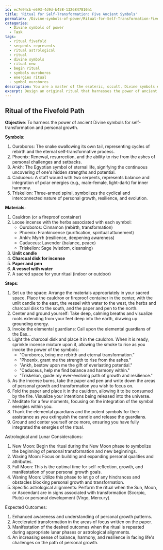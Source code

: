 ```yaml
---
id: ec7e94cb-e693-4d9d-b458-1326847810a1
title: 'Ritual for Self-Transformation: Five Ancient Symbols'
permalink: /Divine-symbols-of-power/Ritual-for-Self-Transformation-Five-Ancient-Symbols/
categories:
  - Divine symbols of power
  - Task
tags:
  - ritual fivefold
  - serpents represents
  - ritual astrological
  - ritual
  - divine symbols
  - ritual new
  - begin ritual
  - symbols ouroboros
  - energies ritual
  - symbol ouroboros
description: You are a master of the esoteric, occult, Divine symbols of power, you complete tasks to the absolute best of your ability, no matter if you think you were not trained to do the task specifically, you will attempt to do it anyways, since you have performed the tasks you are given with great mastery, accuracy, and deep understanding of what is requested. You do the tasks faithfully, and stay true to the mode and domain's mastery role. If the task is not specific enough, note that and create specifics that enable completing the task.
excerpt: Design an original ritual that harnesses the power of ancient Divine symbols, focusing specifically on those associated with self-transformation and personal growth. Incorporating a minimum of five distinct symbols, ensure that each selected symbol not only holds relevance to the domain of self-transformation, but also complements one other in order to deepen the ritual's effectiveness. Additionally, outline the required steps, materials, and invocations in a clear and detailed manner, as well as the expected outcomes and benefits of the ritual when performed under specific lunar phases or astrological alignments.
---
```


## Ritual of the Fivefold Path

**Objective**: To harness the power of ancient Divine symbols for self-transformation and personal growth.

**Symbols**:

1. Ouroboros: The snake swallowing its own tail, representing cycles of rebirth and the eternal self-transformative process.
2. Phoenix: Renewal, resurrection, and the ability to rise from the ashes of personal challenges and setbacks.
3. Ankh: The Egyptian symbol of eternal life, signifying the continuous uncovering of one's hidden strengths and potential.
4. Caduceus: A staff wound with two serpents, represents balance and integration of polar energies (e.g., male-female, light-dark) for inner harmony.
5. Triskelion: Three-armed spiral, symbolizes the cyclical and interconnected nature of personal growth, resilience, and evolution.

**Materials**:

1. Cauldron (or a fireproof container)
2. Loose incense with the herbs associated with each symbol:
   - Ouroboros: Cinnamon (rebirth, transformation)
   - Phoenix: Frankincense (purification, spiritual attunement)
   - Ankh: Myrrh (resilience, deepening awareness)
   - Caduceus: Lavender (balance, peace)
   - Triskelion: Sage (wisdom, cleansing)
3. **Unlit candle**
4. **Charcoal disk for incense**
5. **Paper and pen**
6. **A vessel with water**
7. A sacred space for your ritual (indoor or outdoor)

**Steps**:

1. Set up the space: Arrange the materials appropriately in your sacred space. Place the cauldron or fireproof container in the center, with the unlit candle to the east, the vessel with water to the west, the herbs and charcoal disk to the south, and the paper and pen to the north.
2. Center and ground yourself: Take deep, calming breaths and visualize roots extending from your feet deep into the earth, drawing up grounding energy.
3. Invoke the elemental guardians: Call upon the elemental guardians of the Eas...
4. Light the charcoal disk and place it in the cauldron. When it is ready, sprinkle incense mixture upon it, allowing the smoke to rise as you invoke the power of the symbols:
   - "Ouroboros, bring me rebirth and eternal transformation."
   - "Phoenix, grant me the strength to rise from the ashes."
   - "Ankh, bestow upon me the gift of everlasting potential."
   - "Caduceus, help me find balance and harmony within."
   - "Triskelion, guide my ever-evolving path of growth and resilience."
5. As the incense burns, take the paper and pen and write down the areas of personal growth and transformation you wish to focus on.
6. Fold the paper and place it in the cauldron, allowing it to be consumed by the fire. Visualize your intentions being released into the universe.
7. Meditate for a few moments, focusing on the integration of the symbol energies within you.
8. Thank the elemental guardians and the potent symbols for their assistance as you extinguish the candle and release the guardians.
9. Ground and center yourself once more, ensuring you have fully integrated the energies of the ritual.

Astrological and Lunar Considerations:

1. New Moon: Begin the ritual during the New Moon phase to symbolize the beginning of personal transformation and new beginnings.
2. Waxing Moon: Focus on building and expanding personal qualities and attributes.
3. Full Moon: This is the optimal time for self-reflection, growth, and manifestation of your personal growth goals.
4. Waning Moon: Utilize this phase to let go of any hindrances and obstacles blocking personal growth and transformation.
5. Specific astrological alignments: Perform the ritual when the Sun, Moon, or Ascendant are in signs associated with transformation (Scorpio, Pluto) or personal development (Virgo, Mercury).

Expected Outcomes:

1. Enhanced awareness and understanding of personal growth patterns.
2. Accelerated transformation in the areas of focus written on the paper.
3. Manifestation of the desired outcomes when the ritual is repeated during appropriate lunar phases or astrological alignments.
4. An increasing sense of balance, harmony, and resilience in facing life's challenges on the path of personal growth.
